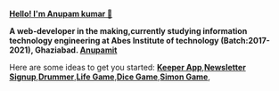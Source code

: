 **[Hello! I'm Anupam kumar 👋]()**


**A web-developer in the making,currently studying information technology engineering at Abes Institute of technology (Batch:2017-2021), Ghaziabad.
[Anupamit](https://www.anupamit.wtf/)**

Here are some ideas to get you started:
**[Keeper App](https://keep-anupamit.web.app/)**,**[Newsletter Signup](https://calm-ravine-57509.herokuapp.com/)**,**[Drummer](https://anupamit.github.io/drumer/)**,**[Life Game](https://anupamit.github.io/Life_Game/)**,**[Dice Game](https://anupamit.github.io/diceegame/)**,**[Simon Game](anupamit.github.io/simon_game/)**,
